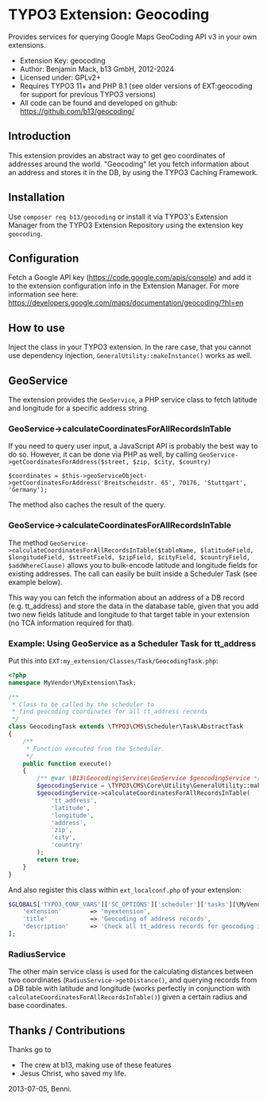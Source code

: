 # TYPO3 Extension: Geocoding

Provides services for querying Google Maps GeoCoding API v3 in your own extensions.

* Extension Key: geocoding
* Author: Benjamin Mack, b13 GmbH, 2012-2024
* Licensed under: GPLv2+
* Requires TYPO3 11+ and PHP 8.1 (see older versions of EXT:geocoding for support for previous TYPO3 versions)
* All code can be found and developed on github: https://github.com/b13/geocoding/

## Introduction
This extension provides an abstract way to get geo coordinates of addresses around the world. "Geocoding" let you fetch information about an address and stores it in the DB, by using the TYPO3 Caching Framework.

## Installation
Use `composer req b13/geocoding` or install it via TYPO3's Extension Manager from the TYPO3 Extension Repository using the extension key `geocoding`.

## Configuration
Fetch a Google API key (https://code.google.com/apis/console) and add it to the extension configuration info in the Extension Manager. For more information see here: https://developers.google.com/maps/documentation/geocoding/?hl=en

## How to use
Inject the class in your TYPO3 extension. In the rare case, that you cannot use dependency injection, `GeneralUtility::makeInstance()` works as well.

## GeoService
The extension provides the `GeoService`, a PHP service class to fetch latitude and longitude for a specific address string.

### GeoService->calculateCoordinatesForAllRecordsInTable

If you need to query user input, a JavaScript API is probably the best way to do so. However, it can be done via PHP as well, by calling `GeoService->getCoordinatesForAddress($street, $zip, $city, $country)`

	$coordinates = $this->geoServiceObject->getCoordinatesForAddress('Breitscheidstr. 65', 70176, 'Stuttgart', 'Germany');

The method also caches the result of the query.

### GeoService->calculateCoordinatesForAllRecordsInTable

The method `GeoService->calculateCoordinatesForAllRecordsInTable($tableName, $latitudeField, $longitudeField, $streetField, $zipField, $cityField, $countryField, $addWhereClause)` allows you to bulk-encode latitude and longitude fields for existing addresses. The call can easily be built inside a Scheduler Task (see example below).

This way you can fetch the information about an address of a DB record (e.g. tt_address) and store the data in the database table, given that you add two new fields latitude and longitude to that target table in your extension (no TCA information required for that).

### Example: Using GeoService as a Scheduler Task for tt_address

Put this into `EXT:my_extension/Classes/Task/GeocodingTask.php`:

```php
<?php
namespace MyVendor\MyExtension\Task;

/**
 * Class to be called by the scheduler to
 * find geocoding coordinates for all tt_address records
 */
class GeocodingTask extends \TYPO3\CMS\Scheduler\Task\AbstractTask
{
    /**
     * Function executed from the Scheduler.
     */
    public function execute()
    {
        /** @var \B13\Geocoding\Service\GeoService $geocodingService */
        $geocodingService = \TYPO3\CMS\Core\Utility\GeneralUtility::makeInstance(\B13\Geocoding\Service\GeoService::class);
        $geocodingService->calculateCoordinatesForAllRecordsInTable(
            'tt_address',
            'latitude',
            'longitude',
            'address',
            'zip',
            'city',
            'country'
        );
        return true;
    }
}
```

And also register this class within `ext_localconf.php` of your extension:

```php
$GLOBALS['TYPO3_CONF_VARS']['SC_OPTIONS']['scheduler']['tasks'][\MyVendor\MyExtension\Task\GeocodingTask::class] = [
    'extension'        => 'myextension',
    'title'            => 'Geocoding of address records',
    'description'      => 'Check all tt_address records for geocoding information and write them into the fields'
];
```

### RadiusService
The other main service class is used for the calculating distances between two coordinates (`RadiusService->getDistance()`, and querying records from a DB table with latitude and longitude (works perfectly in conjunction with `calculateCoordinatesForAllRecordsInTable()`) given a certain radius and base coordinates.


## Thanks / Contributions

Thanks go to

* The crew at b13, making use of these features
* Jesus Christ, who saved my life.

2013-07-05, Benni.
